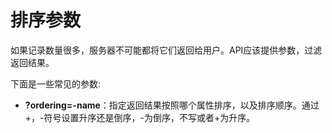 排序参数
===

如果记录数量很多，服务器不可能都将它们返回给用户。API应该提供参数，过滤返回结果。

下面是一些常见的参数:

-  **?ordering=-name**：指定返回结果按照哪个属性排序，以及排序顺序。通过+，-符号设置升序还是倒序，-为倒序，不写或者+为升序。
